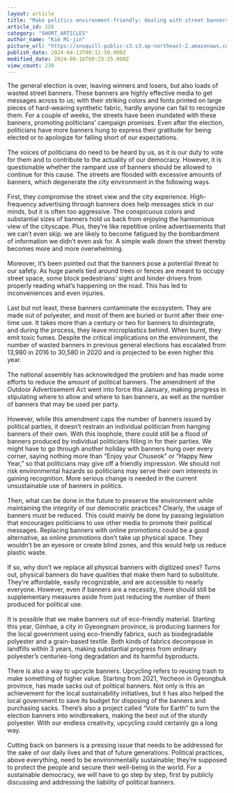 ```yaml
---
layout: article
title: "Make politics environment-friendly: dealing with street banners"
article_id: 126
category: "SHORT_ARTICLES"
author_name: "Kim Mi-jin"
picture_url: "https://snuquill-public-s3.s3.ap-northeast-2.amazonaws.com/photo/article/1c385978-516e-4882-b435-8eaf803f2468.jpg"
publish_date: 2024-04-13T08:12:50.000Z
modified_date: 2024-09-16T09:23:25.000Z
view_count: 230
---
```


The general election is over, leaving winners and losers, but also loads of wasted street banners. These banners are highly effective media to get messages across to us; with their striking colors and fonts printed on large pieces of hard-wearing synthetic fabric, hardly anyone can fail to recognize them. For a couple of weeks, the streets have been inundated with these banners, promoting politicians’ campaign promises. Even after the election, politicians have more banners hung to express their gratitude for being elected or to apologize for falling short of our expectations.<br><br>The voices of politicians do need to be heard by us, as it is our duty to vote for them and to contribute to the actuality of our democracy. However, it is questionable whether the rampant use of banners should be allowed to continue for this cause. The streets are flooded with excessive amounts of banners, which degenerate the city environment in the following ways.<br><br>First, they compromise the street view and the city experience. High-frequency advertising through banners does help messages stick in our minds, but it is often too aggressive. The conspicuous colors and substantial sizes of banners hold us back from enjoying the harmonious view of the cityscape. Plus, they’re like repetitive online advertisements that we can’t even skip: we are likely to become fatigued by the bombardment of information we didn’t even ask for. A simple walk down the street thereby becomes more and more overwhelming.<br><br>Moreover, it’s been pointed out that the banners pose a potential threat to our safety. As huge panels tied around trees or fences are meant to occupy street space, some block pedestrians’ sight and hinder drivers from properly reading what’s happening on the road. This has led to inconveniences and even injuries.<br><br>Last but not least, these banners contaminate the ecosystem. They are made out of polyester, and most of them are buried or burnt after their one-time use. It takes more than a century or two for banners to disintegrate, and during the process, they leave microplastics behind. When burnt, they emit toxic fumes. Despite the critical implications on the environment, the number of wasted banners in previous general elections has escalated from 13,980 in 2016 to 30,580 in 2020 and is projected to be even higher this year.<br><br>The national assembly has acknowledged the problem and has made some efforts to reduce the amount of political banners. The amendment of the Outdoor Advertisement Act went into force this January, making progress in stipulating where to allow and where to ban banners, as well as the number of banners that may be used per party.<br><br>However, while this amendment caps the number of banners issued by political parties, it doesn’t restrain an individual politician from hanging banners of their own. With this loophole, there could still be a flood of banners produced by individual politicians filling in for their parties. We might have to go through another holiday with banners hung over every corner, saying nothing more than “Enjoy your Chuseok” or “Happy New Year,” so that politicians may give off a friendly impression. We should not risk environmental hazards so politicians may serve their own interests in gaining recognition. More serious change is needed in the current unsustainable use of banners in politics.<br><br>Then, what can be done in the future to preserve the environment while maintaining the integrity of our democratic practices? Clearly, the usage of banners must be reduced. This could mainly be done by passing legislation that encourages politicians to use other media to promote their political messages. Replacing banners with online promotions could be a good alternative, as online promotions don’t take up physical space. They wouldn’t be an eyesore or create blind zones, and this would help us reduce plastic waste.<br><br>If so, why don’t we replace all physical banners with digitized ones? Turns out, physical banners do have qualities that make them hard to substitute. They’re affordable, easily recognizable, and are accessible to nearly everyone. However, even if banners are a necessity, there should still be supplementary measures aside from just reducing the number of them produced for political use. <br><br>It is possible that we make banners out of eco-friendly material. Starting this year, Gimhae, a city in Gyeongnam province, is producing banners for the local government using eco-friendly fabrics, such as biodegradable polyester and a grain-based textile. Both kinds of fabrics decompose in landfills within 3 years, making substantial progress from ordinary polyester’s centuries-long degradation and its harmful byproducts.<br><br>There is also a way to upcycle banners. Upcycling refers to reusing trash to make something of higher value. Starting from 2021, Yecheon in Gyeongbuk province, has made sacks out of political banners. Not only is this an achievement for the local sustainability initiatives, but it has also helped the local government to save its budget for disposing of the banners and purchasing sacks. There’s also a project called “Vote for Earth” to turn the election banners into windbreakers, making the best out of the sturdy polyester. With our endless creativity, upcycling could certainly go a long way.<br><br>Cutting back on banners is a pressing issue that needs to be addressed for the sake of our daily lives and that of future generations. Political practices, above everything, need to be environmentally sustainable; they’re supposed to protect the people and secure their well-being in the world. For a sustainable democracy, we will have to go step by step, first by publicly discussing and addressing the liability of political banners. <br>
